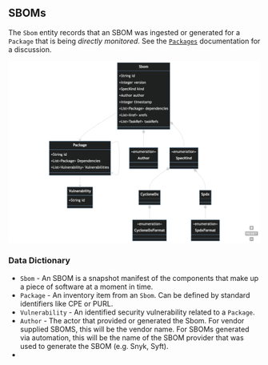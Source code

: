 ## SBOMs

The `Sbom` entity records that an SBOM was ingested or generated for a `Package` that is being
_directly monitored_. See the [`Packages`](./packages.md) documentation for a 
discussion.

![SBOMs](sboms.png)

### Data Dictionary

- `Sbom` - An SBOM is a snapshot manifest of the components that make up a piece of software at a 
    moment in time.
- `Package` - An inventory item from an `Sbom`. Can be defined by standard identifiers like CPE 
  or PURL.
- `Vulnerability` - An identified security vulnerability related to a `Package`.
- `Author` - The actor that provided or generated the Sbom. For vendor supplied SBOMS, this 
  will be the vendor name. For SBOMs generated via automation, this will be the name of the SBOM 
  provider that was used to generate the SBOM (e.g. Snyk, Syft).
- 
